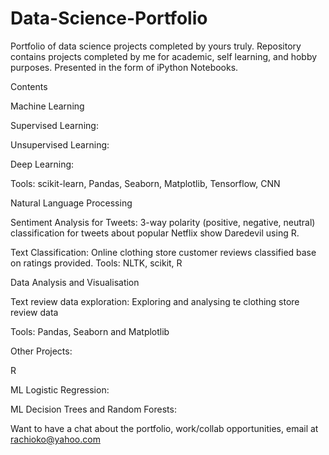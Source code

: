 # Data-Science-Portfolio
Portfolio of data science projects completed by yours truly. 
Repository contains projects completed by me for academic, self learning, and hobby purposes. Presented in the form of iPython Notebooks.

Contents

Machine Learning

Supervised Learning: 

Unsupervised Learning: 

Deep Learning: 

Tools: scikit-learn, Pandas, Seaborn, Matplotlib, Tensorflow, CNN

Natural Language Processing

Sentiment Analysis for Tweets: 3-way polarity (positive, negative, neutral) classification for tweets about popular Netflix show Daredevil using R.

Text Classification: Online clothing store customer reviews classified base on ratings provided.
Tools: NLTK, scikit, R

Data Analysis and Visualisation

Text review data exploration: Exploring and analysing te clothing store review data 

Tools: Pandas, Seaborn and Matplotlib

Other Projects:

R

ML Logistic Regression: 

ML Decision Trees and Random Forests:

Want to have a chat about the portfolio, work/collab opportunities, email at rachioko@yahoo.com
